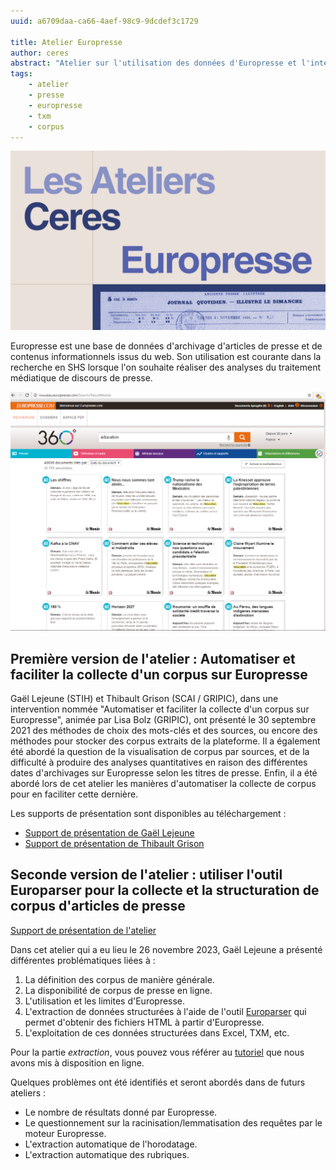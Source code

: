 ```yaml
---
uuid: a6709daa-ca66-4aef-98c9-9dcdef3c1729

title: Atelier Europresse
author: ceres
abstract: "Atelier sur l'utilisation des données d'Europresse et l'interaction avec des outils de textométrie."
tags:
    - atelier
    - presse
    - europresse
    - txm
    - corpus
---
```


![](atelier_europresse.png)

Europresse est une base de données d'archivage d'articles de presse et de contenus informationnels issus du web. Son utilisation est courante dans la recherche en SHS lorsque l'on souhaite réaliser des analyses du traitement médiatique de discours de presse.

![](europresse.png)

## Première version de l'atelier : Automatiser et faciliter la collecte d'un corpus sur Europresse

Gaël Lejeune (STIH) et Thibault Grison (SCAI / GRIPIC), dans une intervention nommée "Automatiser et faciliter la collecte d'un corpus sur Europresse", animée par Lisa Bolz (GRIPIC), ont présenté le 30 septembre 2021 des méthodes de choix des mots-clés et des sources, ou encore des méthodes pour stocker des corpus extraits de la plateforme. Il a également été abordé la question de la visualisation de corpus par sources, et de la difficulté à produire des analyses quantitatives en raison des différentes dates d'archivages sur Europresse selon les titres de presse. Enfin, il a été abordé lors de cet atelier les manières d'automatiser la collecte de corpus pour en faciliter cette dernière.

Les supports de présentation sont disponibles au téléchargement : 

- [Support de présentation de Gaël Lejeune](CERES-europresse-1.pdf)
- [Support de présentation de Thibault Grison](Atelier_CERES_Europresse.pdf)

## Seconde version de l'atelier : utiliser l'outil Europarser pour la collecte et la structuration de corpus d'articles de presse

[Support de présentation de l'atelier](CERES-europresse-2.pdf) 

Dans cet atelier qui a eu lieu le 26 novembre 2023, Gaël Lejeune a présenté différentes problématiques liées à :

1. La définition des corpus de manière générale.
2. La disponibilité de corpus de presse en ligne.
3. L'utilisation et les limites d'Europresse.
4. L'extraction de données structurées à l'aide de l'outil [Europarser](https://ceres.huma-num.fr/europarser) qui permet d'obtenir des fichiers HTML à partir d'Europresse.
5. L'exploitation de ces données structurées dans Excel, TXM, etc.

Pour la partie *extraction*, vous pouvez vous référer au [tutoriel](https://ceres.sorbonne-universite.fr/articles/2023-06-09_tuto_europresse/) que nous avons mis à disposition en ligne.

Quelques problèmes ont été identifiés et seront abordés dans de futurs ateliers :

- Le nombre de résultats donné par Europresse.
- Le questionnement sur la racinisation/lemmatisation des requêtes par le moteur Europresse.
- L'extraction automatique de l'horodatage.
- L'extraction automatique des rubriques.